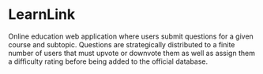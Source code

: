 # LearnLink
Online education web application where users submit questions for a given course and subtopic. Questions are strategically distributed to a finite number of users that must upvote or downvote them as well as assign them a difficulty rating before being added to the official database.
